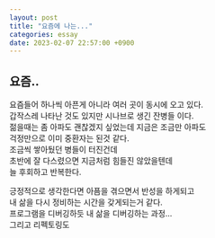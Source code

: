 ```yaml
---
layout: post
title: "요즘에 나는..."
categories: essay
date: 2023-02-07 22:57:00 +0900
---
```


## 요즘..

요즘들어 하나씩 아픈게 아니라 여러 곳이 동시에 오고 있다.   
갑작스레 나타난 것도 있지만 시나브로 생긴 잔병들 이다.   
젊을때는 좀 아파도 괜찮겠지 싶었는데 지금은 조금만 아파도    
걱정만으로 이미 중환자는 된것 같다.   
조금씩 쌓아뒀던 병들이 터진건데   
초반에 잘 다스렸으면 지금처럼 힘들진 않았을텐데   
늘 후회하고 반복한다.   

긍정적으로 생각한다면 아픔을 겪으면서 반성을 하게되고   
내 삶을 다시 정비하는 시간을 갖게되는거 같다.   
프로그램을 디버깅하듯 내 삶을 디버깅하는 과정...   
그리고 리펙토링도   
